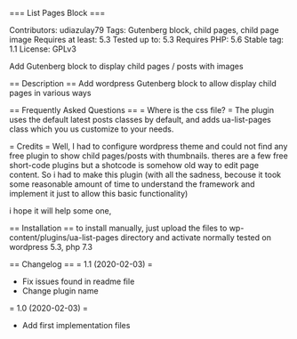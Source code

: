 === List Pages Block ===

Contributors: udiazulay79
Tags: Gutenberg block, child pages, child page image
Requires at least: 5.3
Tested up to: 5.3
Requires PHP: 5.6
Stable tag: 1.1
License: GPLv3

Add Gutenberg block to display child pages / posts with images

== Description ==
Add wordpress Gutenberg block to allow display child pages in various ways

== Frequently Asked Questions ==
= Where is the css file? =
The plugin uses the default latest posts classes by default, and adds ua-list-pages class which you us customize to your needs.

= Credits =
Well, I had to configure wordpress theme and could not find any free plugin to show child pages/posts with thumbnails.
theres are a few free short-code plugins but a shotcode is somehow old way to edit page content.
So i had to make this plugin (with all the sadness, becouse it took some reasonable amount of time to understand the framework and implement it just to allow this basic functionality)

i hope it will help some one,

== Installation ==
to install manually, just upload the files to wp-content/plugins/ua-list-pages directory and activate normally
tested on wordpress 5.3, php 7.3

== Changelog ==
= 1.1 (2020-02-03) =
* Fix issues found in readme file
* Change plugin name

= 1.0 (2020-02-03) =
* Add first implementation files